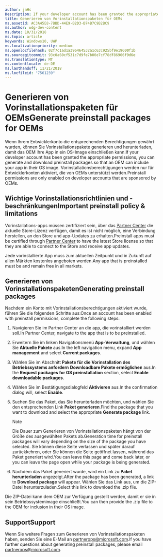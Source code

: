 ```yaml
---
author: jnHs
Description: If your developer account has been granted the appropriate permissions, you can generate and download preinstall packages so that an OEM can include your app in their OS image.
title: Generieren von Vorinstallationspaketen für OEMs
ms.assetid: AC3A45E8-7BBD-44E9-B2D3-B74B7C9B2BC9
ms.author: wdg-dev-content
ms.date: 10/31/2018
ms.topic: article
keywords: Windows10, UWP
ms.localizationpriority: medium
ms.openlocfilehash: 02f7c1ad1a396464532a1c63c925bf9e19600f1b
ms.sourcegitcommit: 93c0a60cf531c7d9fe7b00e7cf78df86906f9d6e
ms.translationtype: MT
ms.contentlocale: de-DE
ms.lasthandoff: 11/21/2018
ms.locfileid: "7561239"
---
```

# <a name="generate-preinstall-packages-for-oems"></a><span data-ttu-id="3bd50-103">Generieren von Vorinstallationspaketen für OEMs</span><span class="sxs-lookup"><span data-stu-id="3bd50-103">Generate preinstall packages for OEMs</span></span>

<span data-ttu-id="3bd50-104">Wenn Ihrem Entwicklerkonto die entsprechenden Berechtigungen gewährt wurden, können Sie Vorinstallationspakete generieren und herunterladen, damit das OEM Ihre App in ein OS-Image einschließen kann.</span><span class="sxs-lookup"><span data-stu-id="3bd50-104">If your developer account has been granted the appropriate permissions, you can generate and download preinstall packages so that an OEM can include your app in their OS image.</span></span> <span data-ttu-id="3bd50-105">Vorinstallationsberechtigungen werden nur für Entwicklerkonten aktiviert, die von OEMs unterstützt werden.</span><span class="sxs-lookup"><span data-stu-id="3bd50-105">Preinstall permissions are only enabled on developer accounts that are sponsored by OEMs.</span></span>


## <a name="important-preinstall-policy--limitations"></a><span data-ttu-id="3bd50-106">Wichtige Vorinstallationsrichtlinien und -beschränkungen</span><span class="sxs-lookup"><span data-stu-id="3bd50-106">Important preinstall policy & limitations</span></span>

<span data-ttu-id="3bd50-107">Vorinstallations-apps müssen zertifiziert sein, über das [Partner Center](https://partner.microsoft.com/dashboard) die aktuelle Store-Lizenz verfügen, damit es ist nicht möglich, eine Verbindung herstellen, an den Store und app-Updates zu erhalten.</span><span class="sxs-lookup"><span data-stu-id="3bd50-107">Preinstall apps must be certified through [Partner Center](https://partner.microsoft.com/dashboard) to have the latest Store license so that they are able to connect to the Store and receive app updates.</span></span>

<span data-ttu-id="3bd50-108">Jede vorinstallierte App muss zum aktuellen Zeitpunkt und in Zukunft auf allen Märkten kostenlos angeboten werden.</span><span class="sxs-lookup"><span data-stu-id="3bd50-108">Any app that is preinstalled must be and remain free in all markets.</span></span>


## <a name="generating-preinstall-packages"></a><span data-ttu-id="3bd50-109">Generieren von Vorinstallationspaketen</span><span class="sxs-lookup"><span data-stu-id="3bd50-109">Generating preinstall packages</span></span>

<span data-ttu-id="3bd50-110">Nachdem ein Konto mit Vorinstallationsberechtigungen aktiviert wurde, führen Sie die folgenden Schritte aus:</span><span class="sxs-lookup"><span data-stu-id="3bd50-110">Once an account has been enabled with preinstall permissions, complete the following steps:</span></span>

1.  <span data-ttu-id="3bd50-111">Navigieren Sie im Partner Center an die app, die vorinstalliert werden soll.</span><span class="sxs-lookup"><span data-stu-id="3bd50-111">In Partner Center, navigate to the app that is to be preinstalled.</span></span>
2.  <span data-ttu-id="3bd50-112">Erweitern Sie im linken Navigationsmenü **App-Verwaltung**, und wählen Sie **Aktuelle Pakete** aus.</span><span class="sxs-lookup"><span data-stu-id="3bd50-112">In the left navigation menu, expand **App management** and select **Current packages**.</span></span>
3.  <span data-ttu-id="3bd50-113">Wählen Sie im Abschnitt **Pakete für die Vorinstallation des Betriebssystems anfordern** **Downloadbare Pakete ermöglichen** aus.</span><span class="sxs-lookup"><span data-stu-id="3bd50-113">In the **Request packages for OS preinstallation** section, select **Enable downloadable packages**.</span></span>
4.  <span data-ttu-id="3bd50-114">Wählen Sie im Bestätigungsdialogfeld **Aktivieren** aus.</span><span class="sxs-lookup"><span data-stu-id="3bd50-114">In the confirmation dialog will, select **Enable**.</span></span>
5.  <span data-ttu-id="3bd50-115">Suchen Sie das Paket, das Sie herunterladen möchten, und wählen Sie den entsprechenden Link **Paket generieren**.</span><span class="sxs-lookup"><span data-stu-id="3bd50-115">Find the package that you want to download and select the appropriate **Generate package** link.</span></span>

    > [!NOTE]
    > <span data-ttu-id="3bd50-116">Die Dauer zum Generieren von Vorinstallationspaketen hängt von der Größe des ausgewählten Pakets ab.</span><span class="sxs-lookup"><span data-stu-id="3bd50-116">Generation time for preinstall packages will vary depending on the size of the package you have selected.</span></span> <span data-ttu-id="3bd50-117">Sie können diese Seite verlassen und später darauf zurückkehren, oder Sie können die Seite geöffnet lassen, während das Paket generiert wird.</span><span class="sxs-lookup"><span data-stu-id="3bd50-117">You can leave this page and come back later, or you can leave the page open while your package is being generated.</span></span>

6.  <span data-ttu-id="3bd50-118">Nachdem das Paket generiert wurde, wird ein Link zu **Paket herunterladen** angezeigt.</span><span class="sxs-lookup"><span data-stu-id="3bd50-118">After the package has been generated, a link to **Download package** will appear.</span></span> <span data-ttu-id="3bd50-119">Wählen Sie das Link aus, um die ZIP-Datei herunterzuladen.</span><span class="sxs-lookup"><span data-stu-id="3bd50-119">Select this link to download the .zip file.</span></span>

<span data-ttu-id="3bd50-120">Die ZIP-Datei kann dem OEM zur Verfügung gestellt werden, damit er sie in sein Betriebssystemimage einschließt.</span><span class="sxs-lookup"><span data-stu-id="3bd50-120">You can then provide the .zip file to the OEM for inclusion in their OS image.</span></span>


## <a name="support"></a><span data-ttu-id="3bd50-121">Support</span><span class="sxs-lookup"><span data-stu-id="3bd50-121">Support</span></span>

<span data-ttu-id="3bd50-122">Wenn Sie weitere Fragen zum Generieren von Vorinstallationspaketen haben, senden Sie eine E-Mail an <partnerops@microsoft.com>.</span><span class="sxs-lookup"><span data-stu-id="3bd50-122">If you have further questions about generating preinstall packages, please email <partnerops@microsoft.com>.</span></span>

 

 




